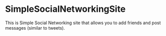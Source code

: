 # SimpleSocialNetworkingSite


This is Simple Social Networking site that allows you to add friends and post messages (similar to tweets).
